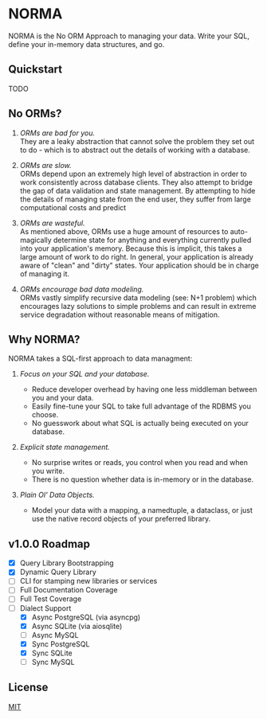 # NORMA

NORMA is the No ORM Approach to managing your data. Write your SQL, define your
in-memory data structures, and go.

## Quickstart

TODO

## No ORMs?

1. *ORMs are bad for you.*  
   They are a leaky abstraction that cannot solve the problem they set out to do - which
   is to abstract out the details of working with a database.

2. *ORMs are slow.*  
   ORMs depend upon an extremely high level of abstraction in order to work consistently
   across database clients. They also attempt to bridge the gap of data validation and
   state management. By attempting to hide the details of managing state from the end
   user, they suffer from large computational costs and predict

3. *ORMs are wasteful.*  
   As mentioned above, ORMs use a huge amount of resources to auto-magically determine
   state for anything and everything currently pulled into your application's memory.
   Because this is implicit, this takes a large amount of work to do right. In general,
   your application is already aware of "clean" and "dirty" states. Your application
   should be in charge of managing it.

4. *ORMs encourage bad data modeling.*  
   ORMs vastly simplify recursive data modeling (see: N+1 problem) which encourages lazy
   solutions to simple problems and can result in extreme service degradation without
   reasonable means of mitigation.


## Why NORMA?

NORMA takes a SQL-first approach to data managment:

1. *Focus on your SQL and your database.*
   - Reduce developer overhead by having one less middleman between you and your data.
   - Easily fine-tune your SQL to take full advantage of the RDBMS you choose.
   - No guesswork about what SQL is actually being executed on your database.

2. *Explicit state management.*
   - No surprise writes or reads, you control when you read and when you write.
   - There is no question whether data is in-memory or in the database.

3. *Plain Ol' Data Objects.*
   - Model your data with a mapping, a namedtuple, a dataclass, or just use the native
     record objects of your preferred library.

## v1.0.0 Roadmap

- [x] Query Library Bootstrapping
- [x] Dynamic Query Library
- [ ] CLI for stamping new libraries or services
- [ ] Full Documentation Coverage
- [ ] Full Test Coverage
- [ ] Dialect Support
  - [x] Async PostgreSQL (via asyncpg)
  - [x] Async SQLite (via aiosqlite)
  - [ ] Async MySQL
  - [x] Sync PostgreSQL
  - [x] Sync SQLite
  - [ ] Sync MySQL

## License

[MIT](https://sean-dstewart.mit-license.org/)

